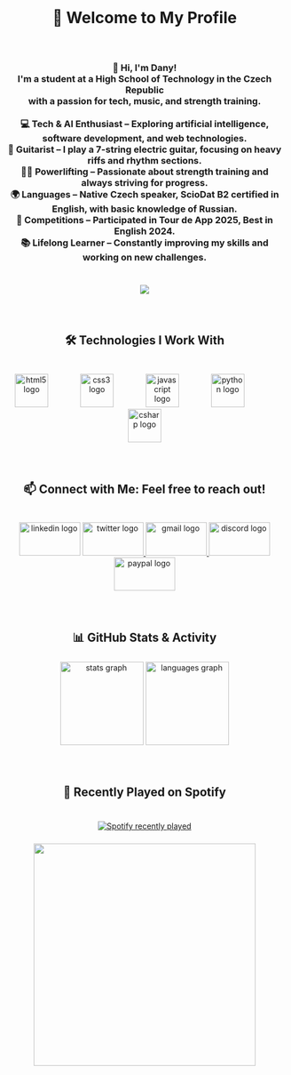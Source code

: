 <br clear="both">

<h1 align="center">🌟 Welcome to My Profile</h1>

###

<br clear="both">

<h3 align="center">👋 Hi, I'm Dany!<br>I'm a student at a High School of Technology in the Czech Republic<br>with a passion for tech, music, and strength training.<br><br>💻 Tech & AI Enthusiast – Exploring artificial intelligence, software development, and web technologies.<br>🎸 Guitarist – I play a 7-string electric guitar, focusing on heavy riffs and rhythm sections.<br>🏋️‍♂️ Powerlifting – Passionate about strength training and always striving for progress.<br>🌍 Languages – Native Czech speaker, ScioDat B2 certified in English, with basic knowledge of Russian.<br>🚀 Competitions – Participated in Tour de App 2025, Best in English 2024.<br>📚 Lifelong Learner – Constantly improving my skills and working on new challenges.</h3>

###

<br clear="both">

<div align="center">
  <img src="https://visitor-badge.laobi.icu/badge?page_id=SDragonex.SDragonex&"  />
</div>

###

<br clear="both">

<h2 align="center">🛠️ Technologies I Work With</h2>

###

<br clear="both">

<div align="center">
  <img src="https://cdn.jsdelivr.net/gh/devicons/devicon/icons/html5/html5-original.svg" height="60" alt="html5 logo"  />
  <img width="50" />
  <img src="https://cdn.jsdelivr.net/gh/devicons/devicon/icons/css3/css3-original.svg" height="60" alt="css3 logo"  />
  <img width="50" />
  <img src="https://cdn.jsdelivr.net/gh/devicons/devicon/icons/javascript/javascript-original.svg" height="60" alt="javascript logo"  />
  <img width="50" />
  <img src="https://cdn.jsdelivr.net/gh/devicons/devicon/icons/python/python-original.svg" height="60" alt="python logo"  />
  <img width="50" />
  <img src="https://cdn.jsdelivr.net/gh/devicons/devicon/icons/csharp/csharp-original.svg" height="60" alt="csharp logo"  />
</div>

###

<br clear="both">

<h2 align="center">📫 Connect with Me: Feel free to reach out!</h2>

###

<br clear="both">

<div align="center">
  <img src="https://raw.githubusercontent.com/maurodesouza/profile-readme-generator/master/src/assets/icons/social/linkedin/default.svg" width="110" height="60" alt="linkedin logo"  />
  <a href="https://x.com/SDragonex" target="_blank">
    <img src="https://raw.githubusercontent.com/maurodesouza/profile-readme-generator/master/src/assets/icons/social/twitter/default.svg" width="110" height="60" alt="twitter logo"  />
  </a>
  <a href="mailto:77692779+SDragonex@users.noreply.github.com." target="_blank">
    <img src="https://raw.githubusercontent.com/maurodesouza/profile-readme-generator/master/src/assets/icons/social/gmail/default.svg" width="110" height="60" alt="gmail logo"  />
  </a>
  <a href="https://discordapp.com/users/613361320426733598" target="_blank">
    <img src="https://raw.githubusercontent.com/maurodesouza/profile-readme-generator/master/src/assets/icons/social/discord/default.svg" width="110" height="60" alt="discord logo"  />
  </a>
  <a href="https://paypal.me/TheDragonex" target="_blank">
    <img src="https://raw.githubusercontent.com/maurodesouza/profile-readme-generator/master/src/assets/icons/social/paypal/default.svg" width="110" height="60" alt="paypal logo"  />
  </a>
</div>

###

<br clear="both">

<h2 align="center">📊 GitHub Stats & Activity</h2>

###

<div align="center">
  <img src="https://github-readme-stats.vercel.app/api?username=SDragonex&hide_title=true&hide_rank=true&show_icons=true&include_all_commits=true&count_private=true&disable_animations=false&theme=github_dark&locale=en&hide_border=false&order=1" height="150" alt="stats graph"  />
  <img src="https://github-readme-stats.vercel.app/api/top-langs?username=SDragonex&locale=en&hide_title=false&layout=compact&card_width=320&langs_count=3&theme=github_dark&hide_border=false&order=2" height="150" alt="languages graph"  />
</div>

###

<br clear="both">

<h2 align="center">🎵 Recently Played on Spotify</h2>

###

<br clear="both">

<div align="center">
  <a href="https://open.spotify.com/user/vaxztugt5y6mt1y3a09h1svoj">
    <img src="https://spotify-recently-played-readme.vercel.app/api?user=vaxztugt5y6mt1y3a09h1svoj&count=10&unique=true" alt="Spotify recently played"  />
  </a>
</div>

###

<div align="center">
  <img height="400" src="https://s13.gifyu.com/images/b2U4g.gif"  />
</div>

###
